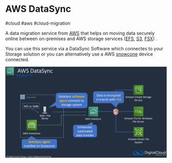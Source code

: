 # AWS DataSync
#cloud #aws #cloud-migration 

A data migration service from [AWS](Cloud%20Computing/AWS/AWS.md) that helps on moving data  securely online between on-premises and AWS storage services ([EFS](Cloud%20Computing/AWS/Storage/EFS.md), [S3](Cloud%20Computing/AWS/Storage/S3.md), [FSX](FSX)) . 

You can use this service via a DataSync Software which connectes to your Storage solution or you can alternatively use a AWS [snowcone](snowcone) device connected. 


![](Attachments/Pasted%20image%2020230321145748.png)